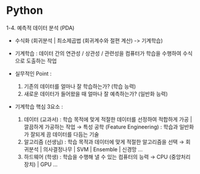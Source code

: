 # Python



  
  
  
1-4. 예측적 데이터 분석 (PDA)
  -	수식화 (회귀분석 | 최소제곱법 (회귀계수와 절편 계산) -> 기계학습)
  -	기계학습 : 데이터 간의 연관성 / 상관성 / 관련성을 컴퓨터가 학습을 수행하여 수식으로 도출하는 작업
  -	실무적인 Point : 
    1.	기존의 데이터를 얼마나 잘 학습하는가? (학습 능력)
    2.	새로운 데이터가 들어왔을 때 얼마나 잘 예측하는가? (일반화 능력)
 

  -	기계학습 핵심 3요소 :
    1.	데이터 (교과서) : 학습 목적에 맞게 적절한 데이터를 선정하여 적합하게 가공 | 깔끔하게 가공하는 작업
      → 특성 공학 (Feature Engineering) : 학습과 일반화가 잘되게 끔 데이터를 다듬는 기술
    2.	알고리즘 (선생님) : 학습 목적과 데이터에 맞게 적절한 알고리즘을 선택
      → 회귀분석 | 의사결정나무 | SVM | Ensemble | 신경망 …
    3.	하드웨어 (학생) : 학습을 수행해 낼 수 있는 컴퓨터의 능력
      → CPU (중앙처리장치) | GPU …


